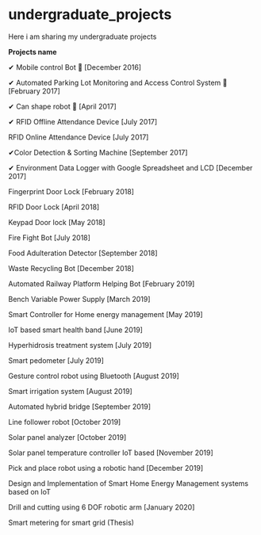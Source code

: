# undergraduate_projects
Here i am sharing my undergraduate projects

**Projects name**

✔ Mobile control Bot 🚗 [December 2016]

✔ Automated Parking Lot Monitoring and Access Control System 🚗 [February 2017]

✔ Can shape robot 🚗 [April 2017]

✔ RFID Offline Attendance Device [July 2017]

RFID Online Attendance Device [July 2017]

✔Color Detection & Sorting Machine [September 2017]

✔ Environment Data Logger with Google Spreadsheet and LCD [December 2017]

Fingerprint Door Lock [February 2018]

RFID Door Lock [April 2018]

Keypad Door lock [May 2018]

Fire Fight Bot [July 2018]

Food Adulteration Detector [September 2018]

Waste Recycling Bot [December 2018]

Automated Railway Platform Helping Bot [February 2019]

Bench Variable Power Supply [March 2019]

Smart Controller for Home energy management [May 2019]

IoT based smart health band [June 2019]

Hyperhidrosis treatment system [July 2019]

Smart pedometer [July 2019]

Gesture control robot using Bluetooth [August 2019]

Smart irrigation system [August 2019]

Automated hybrid bridge [September 2019]

Line follower robot [October 2019]

Solar panel analyzer [October 2019]

Solar panel temperature controller IoT based [November 2019]

Pick and place robot using a robotic hand [December 2019]

Design and Implementation of Smart Home Energy Management systems
based on IoT

Drill and cutting using 6 DOF robotic arm [January 2020]

Smart metering for smart grid (Thesis)
